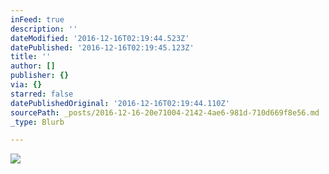 ```yaml
---
inFeed: true
description: ''
dateModified: '2016-12-16T02:19:44.523Z'
datePublished: '2016-12-16T02:19:45.123Z'
title: ''
author: []
publisher: {}
via: {}
starred: false
datePublishedOriginal: '2016-12-16T02:19:44.110Z'
sourcePath: _posts/2016-12-16-20e71004-2142-4ae6-981d-710d669f8e56.md
_type: Blurb

---
```

![](https://the-grid-user-content.s3-us-west-2.amazonaws.com/680f2146-48df-422a-9d44-bcf420c303bc.gif)